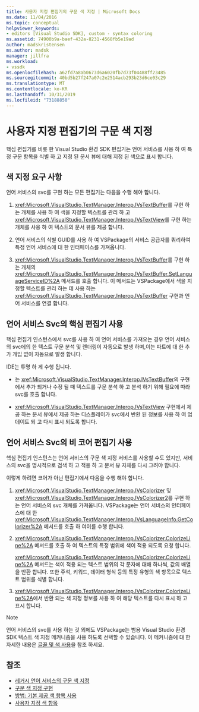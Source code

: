 ```yaml
---
title: 사용자 지정 편집기의 구문 색 지정 | Microsoft Docs
ms.date: 11/04/2016
ms.topic: conceptual
helpviewer_keywords:
- editors [Visual Studio SDK], custom - syntax coloring
ms.assetid: 74900b9a-baef-432a-8231-4568fb5e19ad
author: madskristensen
ms.author: madsk
manager: jillfra
ms.workload:
- vssdk
ms.openlocfilehash: a62fd7a8ab0673d6a6020fb7d73f04488ff23485
ms.sourcegitcommit: 40bd5b27f247a07c2e2514acb293b23d6ce03c29
ms.translationtype: MT
ms.contentlocale: ko-KR
ms.lasthandoff: 10/31/2019
ms.locfileid: "73188850"
---
```

# <a name="syntax-coloring-in-custom-editors"></a>사용자 지정 편집기의 구문 색 지정
핵심 편집기를 비롯 한 Visual Studio 환경 SDK 편집기는 언어 서비스를 사용 하 여 특정 구문 항목을 식별 하 고 지정 된 문서 뷰에 대해 지정 된 색으로 표시 합니다.

## <a name="colorization-requirements"></a>색 지정 요구 사항
 언어 서비스의 svc를 구현 하는 모든 편집기는 다음을 수행 해야 합니다.

1. <xref:Microsoft.VisualStudio.TextManager.Interop.IVsTextBuffer>를 구현 하는 개체를 사용 하 여 색을 지정할 텍스트를 관리 하 고 <xref:Microsoft.VisualStudio.TextManager.Interop.IVsTextView>를 구현 하는 개체를 사용 하 여 텍스트의 문서 뷰를 제공 합니다.

2. 언어 서비스의 식별 GUID를 사용 하 여 VSPackage의 서비스 공급자를 쿼리하여 특정 언어 서비스에 대 한 인터페이스를 가져옵니다.

3. <xref:Microsoft.VisualStudio.TextManager.Interop.IVsTextBuffer>를 구현 하는 개체의 <xref:Microsoft.VisualStudio.TextManager.Interop.IVsTextBuffer.SetLanguageServiceID%2A> 메서드를 호출 합니다. 이 메서드는 VSPackage에서 색을 지정할 텍스트를 관리 하는 데 사용 하는 <xref:Microsoft.VisualStudio.TextManager.Interop.IVsTextBuffer> 구현과 언어 서비스를 연결 합니다.

## <a name="core-editor-usage-of-a-language-services-colorizer"></a>언어 서비스 Svc의 핵심 편집기 사용
 핵심 편집기 인스턴스에서 svc를 사용 하 여 언어 서비스를 가져오는 경우 언어 서비스의 svc에의 한 텍스트 구문 분석 및 렌더링이 자동으로 발생 하며,이는 파트에 대 한 추가 개입 없이 자동으로 발생 합니다.

 IDE는 투명 하 게 수행 됩니다.

- 는 <xref:Microsoft.VisualStudio.TextManager.Interop.IVsTextBuffer>의 구현에서 추가 되거나 수정 될 때 텍스트를 구문 분석 하 고 분석 하기 위해 필요에 따라 svc를 호출 합니다.

- <xref:Microsoft.VisualStudio.TextManager.Interop.IVsTextView> 구현에서 제공 하는 문서 뷰에서 제공 하는 디스플레이가 svc에서 반환 된 정보를 사용 하 여 업데이트 되 고 다시 표시 되도록 합니다.

## <a name="non-core-editor-usage-of-a-language-services-colorizer"></a>언어 서비스 Svc의 비 코어 편집기 사용
 핵심 편집기 인스턴스는 언어 서비스의 구문 색 지정 서비스를 사용할 수도 있지만, 서비스의 svc을 명시적으로 검색 하 고 적용 하 고 문서 뷰 자체를 다시 그려야 합니다.

 이렇게 하려면 코어가 아닌 편집기에서 다음을 수행 해야 합니다.

1. <xref:Microsoft.VisualStudio.TextManager.Interop.IVsColorizer> 및 <xref:Microsoft.VisualStudio.TextManager.Interop.IVsColorizer2>를 구현 하는 언어 서비스의 svc 개체를 가져옵니다. VSPackage는 언어 서비스의 인터페이스에 대 한 <xref:Microsoft.VisualStudio.TextManager.Interop.IVsLanguageInfo.GetColorizer%2A> 메서드를 호출 하 여이를 수행 합니다.

2. <xref:Microsoft.VisualStudio.TextManager.Interop.IVsColorizer.ColorizeLine%2A> 메서드를 호출 하 여 텍스트의 특정 범위에 색이 적용 되도록 요청 합니다.

     <xref:Microsoft.VisualStudio.TextManager.Interop.IVsColorizer.ColorizeLine%2A> 메서드는 색이 적용 되는 텍스트 범위의 각 문자에 대해 하나씩, 값의 배열을 반환 합니다. 또한 주석, 키워드, 데이터 형식 등의 특정 유형의 색 항목으로 텍스트 범위를 식별 합니다.

3. <xref:Microsoft.VisualStudio.TextManager.Interop.IVsColorizer.ColorizeLine%2A>에서 반환 되는 색 지정 정보를 사용 하 여 해당 텍스트를 다시 표시 하 고 표시 합니다.

> [!NOTE]
> 언어 서비스의 svc를 사용 하는 것 외에도 VSPackage는 범용 Visual Studio 환경 SDK 텍스트 색 지정 메커니즘을 사용 하도록 선택할 수 있습니다. 이 메커니즘에 대 한 자세한 내용은 [글꼴 및 색 사용](/visualstudio/extensibility/using-fonts-and-colors?view=vs-2015)을 참조 하세요.

## <a name="see-also"></a>참조

- [레거시 언어 서비스의 구문 색 지정](../extensibility/internals/syntax-coloring-in-a-legacy-language-service.md)
- [구문 색 지정 구현](../extensibility/internals/implementing-syntax-coloring.md)
- [방법: 기본 제공 색 항목 사용](../extensibility/internals/how-to-use-built-in-colorable-items.md)
- [사용자 지정 색 항목](../extensibility/internals/custom-colorable-items.md)